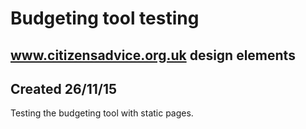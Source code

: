 # Budgeting tool testing

www.citizensadvice.org.uk design elements
---

## Created 26/11/15

Testing the budgeting tool with static pages.